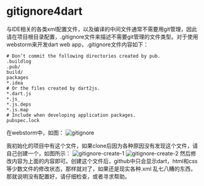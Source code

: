 # gitignore4dart

与IDE相关的各类xml配置文件，以及编译的中间文件通常不需要用git管理，因此请在项目根目录配置，.gitignore文件来描述不需要git管理的文件类型。对于使用webstorm来开发dart web app，.gitignore文件内容如下：
```
# Don’t commit the following directories created by pub.
.buildlog
.pub/
build/
packages
*.idea
# Or the files created by dart2js.
*.dart.js
*.js_
*.js.deps
*.js.map
# Include when developing application packages.
pubspec.lock

```
在webstorm中，如图：
![gitignore](http://img1.ph.126.net/_ASPuUpoYI2DgceanMuATA==/6630593876189535955.png)

我初始化的项目中有这个文件，如果clone后因为各种原因没有发现这个文件，请自己创建一个，如图所示：
![gitignore-create-1](http://img0.ph.126.net/90IIXtWJOTPRG5CB38GPCA==/6631429505025328446.png)
![gitignore-create-2](http://img2.ph.126.net/02TIqjP4JkYhVvjSGl9G4g==/6631429505025328442.png)
然后修改内容为上面的内容即可。创建这个文件后，github中只会显示dart，html和css等少数文件的修改状态，那样就对了，如果还是现实各种.xml 乱七八糟的东西，那就说明没有配置好，请仔细检查，或者寻求帮助。